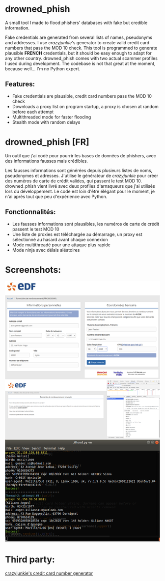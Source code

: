 # drowned_phish #
A small tool I made to flood phishers' databases with fake but credible information.

Fake credentials are generated from several lists of names, pseudonyms and addresses. I use *crazyjunkie*'s generator to create valid credit card numbers that pass the MOD 10 check. This tool is programmed to generate plausible __FRENCH__ credentials, but it should be easy enough to adapt for any other country. drowned_phish comes with two actual scammer profiles I used during development. The codebase is not that great at the moment, because well... I'm no Python expert.

## Features: ##
- Fake credentials are plausible, credit card numbers pass the MOD 10 check
- Downloads a proxy list on program startup, a proxy is chosen at random before each attempt
- Multithreaded mode for faster flooding
- Stealth mode with random delays


# drowned_phish [FR] #
Un outil que j'ai codé pour pourrir les bases de données de phishers, avec des informations fausses mais crédibles.

Les fausses informations sont générées depuis plusieurs listes de noms, pseudonymes et adresses. J'utilise le générateur de *crazyjunkie* pour créer des numéros de carte de crédit valides, qui passent le test MOD 10. drowned_phish vient livré avec deux profiles d'arnaqueurs que j'ai utilisés lors du développement. Le code est loin d'être élégant pour le moment, je n'ai après tout que peu d'expérience avec Python.

## Fonctionnalités: ##
- Les fausses informations sont plausibles, les numéros de carte de crédit passent le test MOD 10
- Une liste de proxies est téléchargée au démarrage, un proxy est sélectionné au hasard avant chaque connexion
- Mode multithreadé pour une attaque plus rapide
- Mode ninja avec délais aléatoires


# Screenshots: #
![Target acquired](screenshots/0_scam_website.png?raw=true "Target acquired")
![Sniff HTTP request](screenshots/1_POST_headers_and_data.png?raw=true "Sniff HTTP request")
![Pwned](screenshots/2_pwned.png?raw=true "Pwned")

# Third party: #
[crazyjunkie's credit card number generator](https://github.com/eye9poob/python/blob/master/credit-card-numbers-generator.py "crazyjunkie's credit card number generator")
